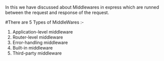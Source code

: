 In this we have discussed about Middlewares in express which are runned between the request and response of the request.

#There are 5 Types of MiddleWares :-

1. Application-level middleware
2. Router-level middleware
3. Error-handling middleware
4. Built-in middleware
5. Third-party middleware
